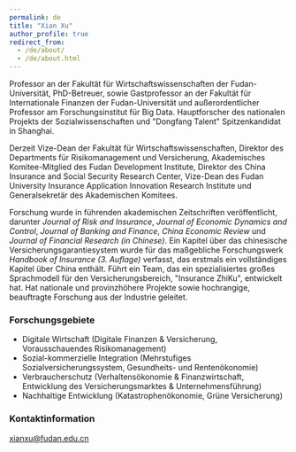 ```yaml
---
permalink: de
title: "Xian Xu"
author_profile: true
redirect_from: 
  - /de/about/
  - /de/about.html
---
```


Professor an der Fakultät für Wirtschaftswissenschaften der Fudan-Universität, PhD-Betreuer, sowie Gastprofessor an der Fakultät für Internationale Finanzen der Fudan-Universität und außerordentlicher Professor am Forschungsinstitut für Big Data. Hauptforscher des nationalen Projekts der Sozialwissenschaften und "Dongfang Talent" Spitzenkandidat in Shanghai.

Derzeit Vize-Dean der Fakultät für Wirtschaftswissenschaften, Direktor des Departments für Risikomanagement und Versicherung, Akademisches Komitee-Mitglied des Fudan Development Institute, Direktor des China Insurance and Social Security Research Center, Vize-Dean des Fudan University Insurance Application Innovation Research Institute und Generalsekretär des Akademischen Komitees.

Forschung wurde in führenden akademischen Zeitschriften veröffentlicht, darunter *Journal of Risk and Insurance*, *Journal of Economic Dynamics and Control*, *Journal of Banking and Finance*, *China Economic Review* und *Journal of Financial Research (in Chinese)*. Ein Kapitel über das chinesische Versicherungsgarantiesystem wurde für das maßgebliche Forschungswerk *Handbook of Insurance (3. Auflage)* verfasst, das erstmals ein vollständiges Kapitel über China enthält. Führt ein Team, das ein spezialisiertes großes Sprachmodell für den Versicherungsbereich, "Insurance ZhiKu", entwickelt hat. Hat nationale und provinzhöhere Projekte sowie hochrangige, beauftragte Forschung aus der Industrie geleitet.

### Forschungsgebiete
- Digitale Wirtschaft (Digitale Finanzen & Versicherung, Vorausschauendes Risikomanagement)
- Sozial-kommerzielle Integration (Mehrstufiges Sozialversicherungssystem, Gesundheits- und Rentenökonomie)
- Verbraucherschutz (Verhaltensökonomie & Finanzwirtschaft, Entwicklung des Versicherungsmarktes & Unternehmensführung)
- Nachhaltige Entwicklung (Katastrophenökonomie, Grüne Versicherung)

### Kontaktinformation
xianxu@fudan.edu.cn
